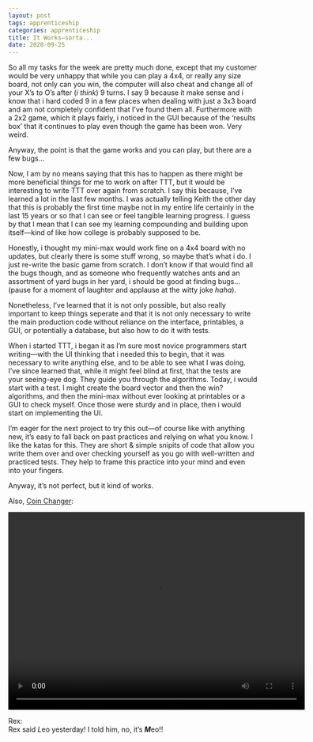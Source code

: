 ```yaml
---
layout: post 
tags: apprenticeship
categories: apprenticeship
title: It Works—sorta...
date: 2020-09-25
---
```


So all my tasks for the week are pretty much done, except that my customer would be very unhappy that while you can play a 4x4, or really any size board, not only can you win, the computer will also cheat and change all of your X’s to O’s after (*i think*) 9 turns.  I say 9 because it make sense and i know that i hard coded 9 in a few places when dealing with just a 3x3 board and am not completely confident that I’ve found them all.  Furthermore with a 2x2 game, which it plays fairly, i noticed in the GUI because of the ‘results box’ that it continues to play even though the game has been won.  Very weird.  

Anyway, the point is that the game works and you can play, but there are a few bugs…

Now, I am by no means saying that this has to happen as there might be more beneficial things for me to work on after TTT, but it would be interesting to write TTT over again from scratch.  I say this because, I’ve learned a lot in the last few months.  I was actually telling Keith the other day that this is probably the first time maybe not in my entire life certainly in the last 15 years or so that I can see or feel tangible learning progress.  I guess by that I mean that I can see my learning compounding and building upon itself—kind of like how college is probably supposed to be.

Honestly, i thought my mini-max would work fine on a 4x4 board with no updates, but clearly there is some stuff wrong, so maybe that’s what i do.  I just re-write the basic game from scratch.  I don’t know if that would find all the bugs though, and as someone who frequently watches ants and an assortment of yard bugs in her yard, i should be good at finding bugs… (pause for a moment of laughter and applause at the witty joke *haha*).  

Nonetheless, I’ve learned that it is not only possible, but also really important to keep things seperate and that it is not only necessary to write the main production code without reliance on the interface, printables, a GUI, or potentially a database, but also how to do it with tests.  

When i started TTT, i began it as I’m sure most novice programmers start writing—with the UI thinking that i needed this to begin, that it was necessary to write anything else, and to be able to see what I was doing.  I’ve since learned that, while it might feel blind at first, that the tests are your seeing-eye dog.  They guide you through the algorithms.  Today, i would start with a test.  I might create the board vector and then the win? algorithms, and then the mini-max without ever looking at printables or a GUI to check myself.  Once those were sturdy and in place, then i would start on implementing the UI.  

I’m eager for the next project to try this out—of course like with anything new, it’s easy to fall back on past practices and relying on what you know.  I like the katas for this.  They are short & simple snipits of code that allow you write them over and over checking yourself as you go with well-written and practiced tests.  They help to frame this practice into your mind and even into your fingers.  

Anyway, it’s not perfect, but it kind of works.

Also, [Coin Changer](https://www.youtube.com/watch?v=clWyqXoG-2o): 

<video src="https://maniginam.github.io/apprenticeship/pics&vids/CoinChangerKata.mp4" width="600" height="400" controls></video>

Rex:  
Rex said *L*eo yesterday!  I told him, no, it’s ***M***eo!!
